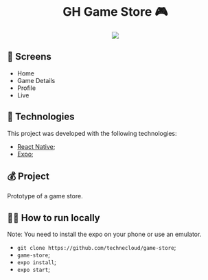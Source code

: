<h1 align="center">
  <strong>GH Game Store 🎮</strong>
</h1> 

<p align="center">
  <img src="https://i.pinimg.com/originals/ff/83/cc/ff83ccb3c45a3ba540cd8ce744a825ef.png" widht="100"/>
</p> 

## 📱 Screens
- Home
- Game Details 
- Profile
- Live

## 🚀 Technologies
This project was developed with the following technologies:
- [React Native](https://reactnative.dev/);
- [Expo](https://expo.io/);

## 💰 Project

Prototype of a game store.


## 👩‍🏫 How to run locally

Note: You need to install the expo on your phone or use an emulator.

- `git clone https://github.com/technecloud/game-store`;
- `game-store`;
- `expo install`;
- `expo start`;

 
